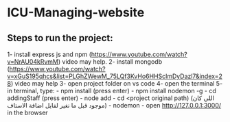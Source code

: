 # ICU-Managing-website
## Steps to run the project:
1- install express js and npm (https://www.youtube.com/watch?v=NrAU04kRvmM) video may help.
2- install mongodb (https://www.youtube.com/watch?v=xGuS195qhcs&list=PLGhZWewM_75LQf3KvHo6HHSclmDyDazl7&index=28) video may help
3- open project folder on vs code
4- open the terminal 
5- in terminal, type:
    - npm install (press enter)
    - npm install nodemon -g 
    - cd addingStaff (press enter)
    - node add
    - cd <project original path) (اللي كان موجود قبل ما نغير لفايل اضافة الاستاف)
    - nodemon
    - open http://127.0.0.1:3000/ in the browser 
